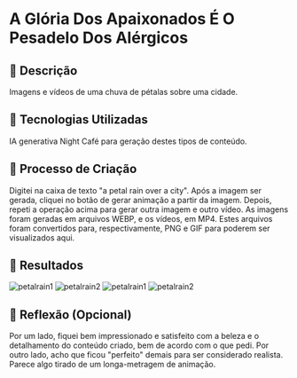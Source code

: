 # A Glória Dos Apaixonados É O Pesadelo Dos Alérgicos

## 📒 Descrição
Imagens e vídeos de uma chuva de pétalas sobre uma cidade.

## 🤖 Tecnologias Utilizadas
IA generativa Night Café para geração destes tipos de conteúdo.

## 🧐 Processo de Criação
Digitei na caixa de texto "a petal rain over a city".
Após a imagem ser gerada, cliquei no botão de gerar animação a partir da imagem.
Depois, repeti a operação acima para gerar outra imagem e outro vídeo.
As imagens foram geradas em arquivos WEBP, e os vídeos, em MP4.
Estes arquivos foram convertidos para, respectivamente, PNG e GIF para poderem ser visualizados aqui.

## 🚀 Resultados
![petalrain1](https://github.com/lucasgoncalvesealves/lab-natty-or-not/assets/48800908/a14800e4-e721-417c-b820-9e2088ef4e17)
![petalrain2](https://github.com/lucasgoncalvesealves/lab-natty-or-not/assets/48800908/7f571a78-2981-4ee7-ad88-3097480dc79b)
![petalrain1](https://github.com/lucasgoncalvesealves/lab-natty-or-not/assets/48800908/2aeccba2-d594-4585-a57c-f16849fcac37)
![petalrain2](https://github.com/lucasgoncalvesealves/lab-natty-or-not/assets/48800908/3db84c4e-5950-49a5-8c59-300641d6c81e)

## 💭 Reflexão (Opcional)
Por um lado, fiquei bem impressionado e satisfeito com a beleza e o detalhamento do conteúdo criado, bem de acordo com o que pedi.
Por outro lado, acho que ficou "perfeito" demais para ser considerado realista. Parece algo tirado de um longa-metragem de animação.
